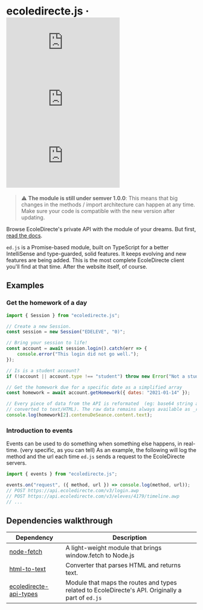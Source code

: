 # ecoledirecte.js &middot; ![GitHub](https://img.shields.io/github/license/a2br/ecoledirecte.js) ![npm](https://img.shields.io/npm/v/ecoledirecte.js) ![npm](https://img.shields.io/npm/dw/ecoledirecte.js)

> ⚠ **The module is still under semver 1.0.0**: This means that big changes in the methods / import architecture can happen at any time. Make sure your code is compatible with the new version after updating.

Browse EcoleDirecte's private API with the module of your dreams. But first, [read the docs](https://edjs.gitbook.io/).

`ed.js` is a Promise-based module, built on TypeScript for a better IntelliSense and type-guarded, solid features. It keeps evolving and new features are being added. This is the most complete EcoleDirecte client you'll find at that time. After the website itself, of course.

## Examples

### Get the homework of a day

```javascript
import { Session } from "ecoledirecte.js";

// Create a new Session.
const session = new Session("EDELEVE", "0)";

// Bring your session to life!
const account = await session.login().catch(err => {
	console.error("This login did not go well.");
});

// Is is a student account?
if (!account || account.type !== "student") throw new Error("Not a student!");

// Get the homework due for a specific date as a simplified array
const homework = await account.getHomework({ dates: "2021-01-14" });

// Every piece of data from the API is reformated  (eg: base64 string are
// converted to text/HTML). The raw data remains always available as _raw
console.log(homework[2].contenuDeSeance.content.text);
```

### Introduction to events

Events can be used to do something when something else happens, in real-time. (very specific, as you can tell)
As an example, the following will log the method and the url each time `ed.js` sends a request to the EcoleDirecte servers.

```javascript
import { events } from "ecoledirecte.js";

events.on("request", ({ method, url }) => console.log(method, url));
// POST https://api.ecoledirecte.com/v3/login.awp
// POST https://api.ecoledirecte.com/v3/eleves/4179/timeline.awp
// ...
```

## Dependencies walkthrough

| Dependency                                                                     | Description                                                                                       |
| ------------------------------------------------------------------------------ | ------------------------------------------------------------------------------------------------- |
| [node-fetch](https://www.npmjs.com/package/node-fetch)                         | A light-weight module that brings window.fetch to Node.js                                         |
| [html-to-text](https://www.npmjs.com/package/html-to-text)                     | Converter that parses HTML and returns text.                                                      |
| [ecoledirecte-api-types](https://www.npmjs.com/package/ecoledirecte-api-types) | Module that maps the routes and types related to EcoleDirecte's API. Originally a part of `ed.js` |
